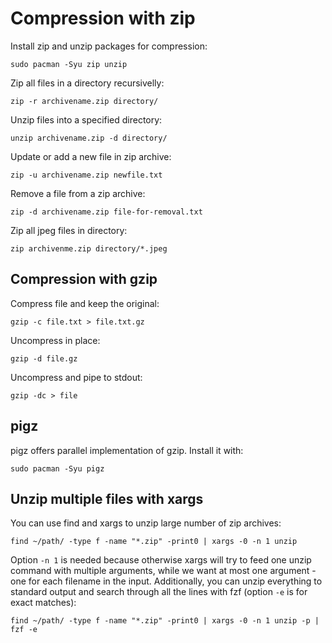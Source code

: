 # Compression with zip

Install zip and unzip packages for compression:
```
sudo pacman -Syu zip unzip
```

Zip all files in a directory recursivelly:
```
zip -r archivename.zip directory/
```

Unzip files into a specified directory:
```
unzip archivename.zip -d directory/
```

Update or add a new file in zip archive:
```
zip -u archivename.zip newfile.txt
```

Remove a file from a zip archive:
```
zip -d archivename.zip file-for-removal.txt
```

Zip all jpeg files in directory:
```
zip archivenme.zip directory/*.jpeg
```

## Compression with gzip

Compress file and keep the original:
```
gzip -c file.txt > file.txt.gz
```

Uncompress in place:
```
gzip -d file.gz
```

Uncompress and pipe to stdout:
```
gzip -dc > file
```

## pigz

pigz offers parallel implementation of gzip. Install it with:
```
sudo pacman -Syu pigz
```

## Unzip multiple files with xargs

You can use find and xargs to unzip large number of zip archives:
```
find ~/path/ -type f -name "*.zip" -print0 | xargs -0 -n 1 unzip
```

Option `-n 1` is needed because otherwise xargs will try to feed one unzip command with multiple arguments, while we want at most one argument - one for each filename in the input. Additionally, you can unzip everything to standard output and search through all the lines with fzf (option `-e` is for exact matches):
```
find ~/path/ -type f -name "*.zip" -print0 | xargs -0 -n 1 unzip -p | fzf -e
```

